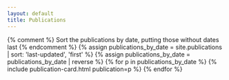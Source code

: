 ```yaml
---
layout: default
title: Publications
---
```


<div class="publication-card-columns">
    {% comment %}
    Sort the publications by date, putting those without dates last
    {% endcomment %}
    {% assign publications_by_date = site.publications | sort: 'last-updated', 'first' %}
    {% assign publications_by_date = publications_by_date | reverse %}
    {% for p in publications_by_date %}
        {% include publication-card.html publication=p %}
    {% endfor %}
</div>

